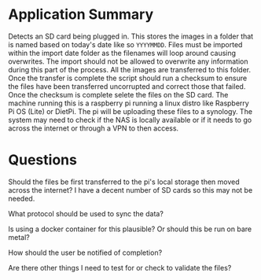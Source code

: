 # Application Summary
Detects an SD card being plugged in. This stores the images in a folder that is named based on today's date like so `YYYYMMDD`. Files must be imported within the import date folder as the filenames will loop around causing overwrites. The import should not be allowed to overwrite any information during this part of the process. All the images are transferred to this folder. Once the transfer is complete the script should run a checksum to ensure the files have been transferred uncorrupted and correct those that failed. Once the checksum is complete selete the files on the SD card. The machine running this is a raspberry pi running a linux distro like Raspberry Pi OS (Lite) or DietPi. The pi will be uploading these files to a synology. The system may need to check if the NAS is locally available or if it needs to go across the internet or through a VPN to then access. 

# Questions
Should the files be first transferred to the pi's local storage then moved across the internet? I have a decent number of SD cards so this may not be needed.

What protocol should be used to sync the data?

Is using a docker container for this plausible? Or should this be run on bare metal?

How should the user be notified of completion?

Are there other things I need to test for or check to validate the files?

